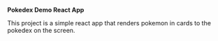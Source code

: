 **Pokedex Demo React App**

This project is a simple react app that renders pokemon in cards to the pokedex on the screen.